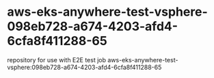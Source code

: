 # aws-eks-anywhere-test-vsphere-098eb728-a674-4203-afd4-6cfa8f411288-65
repository for use with E2E test job aws-eks-anywhere-test-vsphere:098eb728-a674-4203-afd4-6cfa8f411288-65
